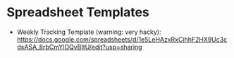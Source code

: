 # Spreadsheet Templates

* Weekly Tracking Template (warning: very hacky): https://docs.google.com/spreadsheets/d/1e5LeHAzxRxCihhF2HX9Uc3cdsASA_8rbCmYlOQvBItU/edit?usp=sharing
